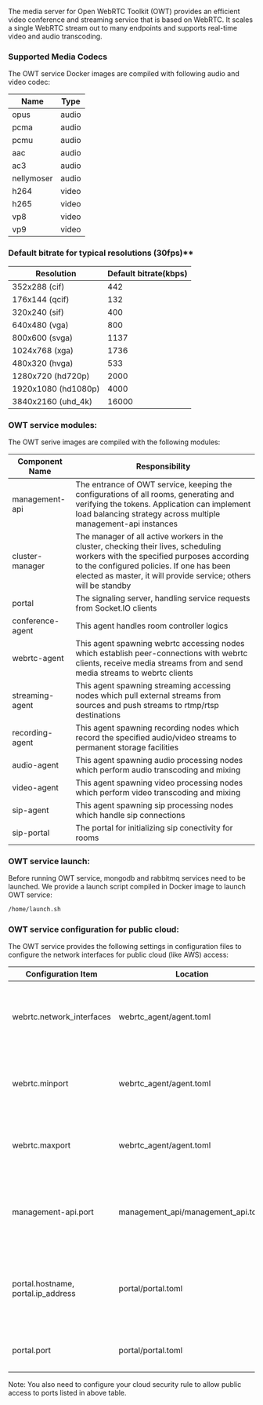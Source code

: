 The media server for Open WebRTC Toolkit (OWT) provides an efficient video conference and streaming service that is based on WebRTC. It scales a single WebRTC stream out to many endpoints and supports real-time video and audio transcoding. 

### Supported Media Codecs

The OWT service Docker images are compiled with following audio and video codec:

Name|Type
-----|-----
opus | audio
pcma | audio
pcmu | audio
aac | audio
ac3 | audio
nellymoser | audio
h264 | video
h265 | video
vp8 | video
vp9 | video

### Default bitrate for typical resolutions (30fps)**
|Resolution|Default bitrate(kbps)|
|------|------|
|352x288 (cif)|442|
|176x144 (qcif)|132|
|320x240 (sif)|400|
|640x480 (vga)|800|
|800x600 (svga)|1137|
|1024x768 (xga)|1736|
|480x320 (hvga)|533|
|1280x720 (hd720p)|2000|
|1920x1080 (hd1080p)|4000|
|3840x2160 (uhd_4k)|16000|

### OWT service modules:

The OWT serive images are compiled with the following modules:

|Component Name|Responsibility
--------|--------
management-api|The entrance of OWT service, keeping the configurations of all rooms, generating and verifying the tokens. Application can implement load balancing strategy across multiple management-api instances
cluster-manager|The manager of all active workers in the cluster, checking their lives, scheduling workers with the specified purposes according to the configured policies. If one has been elected as master, it will provide service; others will be standby
portal|The signaling server, handling service requests from Socket.IO clients
conference-agent|This agent handles room controller logics
webrtc-agent|This agent spawning webrtc accessing nodes which establish peer-connections with webrtc clients, receive media streams from and send media streams to webrtc clients
streaming-agent|This agent spawning streaming accessing nodes which pull external streams from sources and push streams to rtmp/rtsp destinations
recording-agent|This agent spawning recording nodes which record the specified audio/video streams to permanent storage facilities
audio-agent|This agent spawning audio processing nodes which perform audio transcoding and mixing
video-agent|This agent spawning video processing nodes which perform video transcoding and mixing
sip-agent|This agent spawning sip processing nodes which handle sip connections
sip-portal|The portal for initializing sip conectivity for rooms

### OWT service launch:

Before running OWT service, mongodb and rabbitmq services need to be launched. We provide a launch script compiled in Docker image to launch OWT service:

```bash
/home/launch.sh
```
### OWT service configuration for public cloud:

The OWT service provides the following settings in configuration files to configure the network interfaces for public cloud (like AWS) access:

|Configuration Item|Location|Usage|
|------|------|------|
|webrtc.network_interfaces | webrtc_agent/agent.toml | The network interfaces of webrtc-agent that clients in public network can connect to|
|webrtc.minport | webrtc_agent/agent.toml | The webrtc port range lowerbound for clients to connect through UDP|
|webrtc.maxport | webrtc_agent/agent.toml | The webrtc port range upperbound for clients to connect through UDP|
|management-api.port | management_api/management_api.toml | The port of management-api should be accessible in public network through TCP|
|portal.hostname, portal.ip_address | portal/portal.toml | The hostname and IP address of portal for public access; hostname first if it is not empty.|
|portal.port | portal/portal.toml | The port of portal for public access through TCP|

Note: You also need to configure your cloud security rule to allow public access to ports listed in above table.

